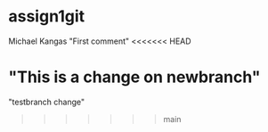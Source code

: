 # assign1git
Michael Kangas
"First comment"
<<<<<<< HEAD

"This is a change on newbranch"
=======
"testbranch change"

>>>>>>> main
